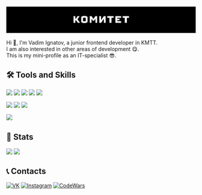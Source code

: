[![KMTT](assets/kmtt.png)](https://github.com/TekkenThug)

Hi 👋, I'm Vadim Ignatov, a junior frontend developer in KMTT.  
I am also interested in other areas of development 😋.  
This is my mini-profile as an IT-specialist 😎.

## 🛠️ Tools and Skills
![](https://img.shields.io/badge/JS-Information?style=for-the-badge&logo=javascript&color=000000)
![](https://img.shields.io/badge/Vue-Information?style=for-the-badge&logo=vuedotjs&color=000000)
![](https://img.shields.io/badge/ESlint-Information?style=for-the-badge&logo=eslint&color=000000&logoColor=4B32C3)
![](https://img.shields.io/badge/webpack-Information?style=for-the-badge&logo=webpack&color=000000)
![](https://img.shields.io/badge/Gulp-Information?style=for-the-badge&logo=gulp&color=000000)

![](https://img.shields.io/badge/HTML-Information?style=for-the-badge&logo=html5&color=000000)
![](https://img.shields.io/badge/CSS-Information?style=for-the-badge&logo=css3&color=000000&logoColor=1572B6)
![](https://img.shields.io/badge/Sass-Information?style=for-the-badge&logo=sass&color=000000)

![](https://img.shields.io/badge/GIT-Information?style=for-the-badge&logo=git&color=000000)

## 💾 Stats
<img src="https://github-readme-stats.vercel.app/api?username=TekkenThug&layout=compact&show_icons=true&bg_color=000000&text_color=ffffff&title_color=ffffff&icon_color=ffffff" width="" height=""/>  
<img src="https://github-readme-stats.vercel.app/api/top-langs/?username=TekkenThug&layout=compact&show_icons=true&bg_color=000000&text_color=ffffff&title_color=ffffff" width="" height=""/>

## 📞 Contacts
<!-- Links on Social -->
[![VK](https://img.shields.io/badge/VK-Profile-black)](https://vk.com/tekken_thug7)
[![Instagram](https://img.shields.io/badge/Instagram-Profile-black)](https://www.instagram.com/tekken_thug7/)
[![CodeWars](https://img.shields.io/badge/CodeWars-Profile-black)](https://www.codewars.com/users/Tekken_thug)

<!-- experience of work -->